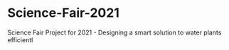 # Science-Fair-2021
Science Fair Project for 2021 - Designing a smart solution to water plants efficientl
